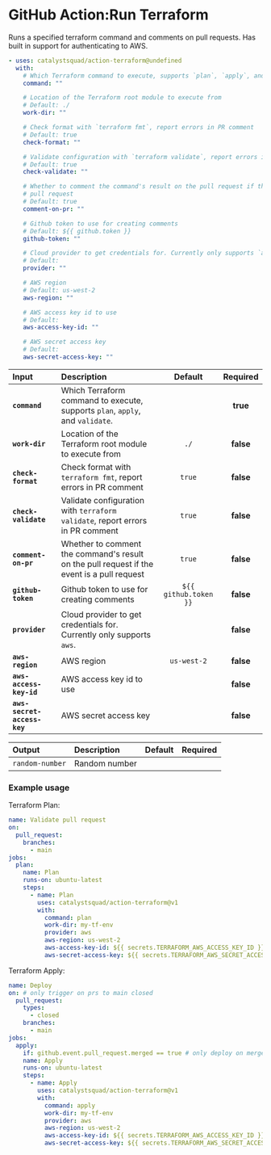 <!-- start title -->

# GitHub Action:Run Terraform

<!-- end title -->
<!-- start description -->

Runs a specified terraform command and comments on pull requests. Has built in support for authenticating to AWS.

<!-- end description -->
<!-- start contents -->
<!-- end contents -->
<!-- start usage -->

```yaml
- uses: catalystsquad/action-terraform@undefined
  with:
    # Which Terraform command to execute, supports `plan`, `apply`, and `validate`.
    command: ""

    # Location of the Terraform root module to execute from
    # Default: ./
    work-dir: ""

    # Check format with `terraform fmt`, report errors in PR comment
    # Default: true
    check-format: ""

    # Validate configuration with `terraform validate`, report errors in PR comment
    # Default: true
    check-validate: ""

    # Whether to comment the command's result on the pull request if the event is a
    # pull request
    # Default: true
    comment-on-pr: ""

    # Github token to use for creating comments
    # Default: ${{ github.token }}
    github-token: ""

    # Cloud provider to get credentials for. Currently only supports `aws`.
    # Default:
    provider: ""

    # AWS region
    # Default: us-west-2
    aws-region: ""

    # AWS access key id to use
    # Default:
    aws-access-key-id: ""

    # AWS secret access key
    # Default:
    aws-secret-access-key: ""
```

<!-- end usage -->
<!-- start inputs -->

| **Input**                   | **Description**                                                                            |      **Default**      | **Required** |
| :-------------------------- | :----------------------------------------------------------------------------------------- | :-------------------: | :----------: |
| **`command`**               | Which Terraform command to execute, supports `plan`, `apply`, and `validate`.              |                       |   **true**   |
| **`work-dir`**              | Location of the Terraform root module to execute from                                      |         `./`          |  **false**   |
| **`check-format`**          | Check format with `terraform fmt`, report errors in PR comment                             |        `true`         |  **false**   |
| **`check-validate`**        | Validate configuration with `terraform validate`, report errors in PR comment              |        `true`         |  **false**   |
| **`comment-on-pr`**         | Whether to comment the command's result on the pull request if the event is a pull request |        `true`         |  **false**   |
| **`github-token`**          | Github token to use for creating comments                                                  | `${{ github.token }}` |  **false**   |
| **`provider`**              | Cloud provider to get credentials for. Currently only supports `aws`.                      |                       |  **false**   |
| **`aws-region`**            | AWS region                                                                                 |      `us-west-2`      |  **false**   |
| **`aws-access-key-id`**     | AWS access key id to use                                                                   |                       |  **false**   |
| **`aws-secret-access-key`** | AWS secret access key                                                                      |                       |  **false**   |

<!-- end inputs -->
<!-- start outputs -->

| **Output**      | **Description** | **Default** | **Required** |
| :-------------- | :-------------- | ----------- | ------------ |
| `random-number` | Random number   |             |              |

<!-- end outputs -->
<!-- start examples -->

### Example usage

Terraform Plan:

```yaml
name: Validate pull request
on:
  pull_request:
    branches:
      - main
jobs:
  plan:
    name: Plan
    runs-on: ubuntu-latest
    steps:
      - name: Plan
        uses: catalystsquad/action-terraform@v1
        with:
          command: plan
          work-dir: my-tf-env
          provider: aws
          aws-region: us-west-2
          aws-access-key-id: ${{ secrets.TERRAFORM_AWS_ACCESS_KEY_ID }}
          aws-secret-access-key: ${{ secrets.TERRAFORM_AWS_SECRET_ACCESS_KEY }}
```

Terraform Apply:

```yaml
name: Deploy
on: # only trigger on prs to main closed
  pull_request:
    types:
      - closed
    branches:
      - main
jobs:
  apply:
    if: github.event.pull_request.merged == true # only deploy on merged PRs
    name: Apply
    runs-on: ubuntu-latest
    steps:
      - name: Apply
        uses: catalystsquad/action-terraform@v1
        with:
          command: apply
          work-dir: my-tf-env
          provider: aws
          aws-region: us-west-2
          aws-access-key-id: ${{ secrets.TERRAFORM_AWS_ACCESS_KEY_ID }}
          aws-secret-access-key: ${{ secrets.TERRAFORM_AWS_SECRET_ACCESS_KEY }}
```

<!-- end examples -->
<!-- start [.github/ghdocs/examples/] -->
<!-- end [.github/ghdocs/examples/] -->
